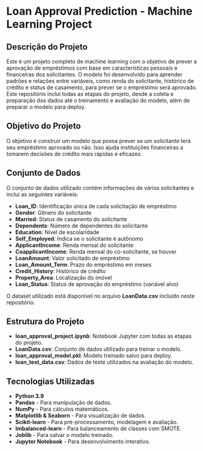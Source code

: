 # Loan Approval Prediction - Machine Learning Project

## Descrição do Projeto

Este é um projeto completo de machine learning com o objetivo de prever a aprovação de empréstimos com base em características pessoais e financeiras dos solicitantes. O modelo foi desenvolvido para aprender padrões e relações entre variáveis, como renda do solicitante, histórico de crédito e status de casamento, para prever se o empréstimo será aprovado. Este repositório inclui todas as etapas do projeto, desde a coleta e preparação dos dados até o treinamento e avaliação do modelo, além de preparar o modelo para deploy.

## Objetivo do Projeto

O objetivo é construir um modelo que possa prever se um solicitante terá seu empréstimo aprovado ou não. Isso ajuda instituições financeiras a tomarem decisões de crédito mais rápidas e eficazes.

## Conjunto de Dados

O conjunto de dados utilizado contém informações de vários solicitantes e inclui as seguintes variáveis:

- **Loan_ID**: Identificação única de cada solicitação de empréstimo
- **Gender**: Gênero do solicitante
- **Married**: Status de casamento do solicitante
- **Dependents**: Número de dependentes do solicitante
- **Education**: Nível de escolaridade
- **Self_Employed**: Indica se o solicitante é autônomo
- **ApplicantIncome**: Renda mensal do solicitante
- **CoapplicantIncome**: Renda mensal do co-solicitante, se houver
- **LoanAmount**: Valor solicitado de empréstimo
- **Loan_Amount_Term**: Prazo do empréstimo em meses
- **Credit_History**: Histórico de crédito
- **Property_Area**: Localização do imóvel
- **Loan_Status**: Status de aprovação do empréstimo (variável alvo)

O dataset utilizado está disponível no arquivo **LoanData.csv** incluído neste repositório.

## Estrutura do Projeto

- **loan_approval_project.ipynb**: Notebook Jupyter com todas as etapas do projeto.
- **LoanData.csv**: Conjunto de dados utilizado para treinar o modelo.
- **loan_approval_model.pkl**: Modelo treinado salvo para deploy.
- **loan_test_data.csv**: Dados de teste utilizados na avaliação do modelo.

## Tecnologias Utilizadas

- **Python 3.9**
- **Pandas** - Para manipulação de dados.
- **NumPy** - Para cálculos matemáticos.
- **Matplotlib & Seaborn** - Para visualização de dados.
- **Scikit-learn** - Para pré-processamento, modelagem e avaliação.
- **Imbalanced-learn** - Para balanceamento de classes com SMOTE.
- **Joblib** - Para salvar o modelo treinado.
- **Jupyter Notebook** - Para desenvolvimento interativo.


